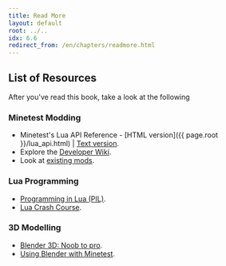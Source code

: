```yaml
---
title: Read More
layout: default
root: ../..
idx: 6.6
redirect_from: /en/chapters/readmore.html
---
```


## List of Resources

After you've read this book, take a look at the following

### Minetest Modding

* Minetest's Lua API Reference - [HTML version]({{ page.root }}/lua_api.html) |
  [Text version](https://github.com/minetest/minetest/blob/master/doc/lua_api.txt).
* Explore the [Developer Wiki](http://dev.minetest.net/Main_Page).
* Look at [existing mods](https://forum.minetest.net/viewforum.php?f=11).

### Lua Programming

* [Programming in Lua (PIL)](http://www.lua.org/pil/).
* [Lua Crash Course](http://luatut.com/crash_course.html).

### 3D Modelling

* [Blender 3D: Noob to pro](https://en.wikibooks.org/wiki/Blender_3D:_Noob_to_Pro).
* [Using Blender with Minetest](http://wiki.minetest.net/Using_Blender).

